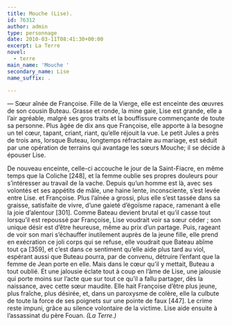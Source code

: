 ```yaml
---
title: Mouche (Lise).
id: 76312
author: admin
type: personnage
date: 2010-03-11T08:41:30+00:00
excerpt: La Terre
novel:
  - terre
main_name: 'Mouche '
secondary_name: Lise
name_suffix: .

---
```

— Sœur aînée de Françoise. Fille de la Vierge, elle est enceinte des œuvres de son cousin Buteau. Grasse et ronde, la mine gaie, Lise est grande, elle a l’air agréable, malgré ses gros traits et la bouffissure commençante de toute sa personne. Plus âgée de dix ans que Françoise, elle apporte à la besogne un tel cœur, tapant, criant, riant, qu’elle réjouit la vue. Le petit Jules a près de trois ans, lorsque Buteau, longtemps réfractaire au mariage, est séduit par une opération de terrains qui avantage les sœurs Mouche; il se décide à épouser Lise.

De nouveau enceinte, celle-ci accouche le jour de la Saint-Fiacre, en même temps que la Coliche [248], et la femme oublie ses propres douleurs pour s’intéresser au travail de la vache. Depuis qu’un homme est là, avec ses volontés et ses appétits de mâle, une haine lente, inconsciente, s’est levée entre Lise. et Françoise. Plus l’aînée a grossi, plus elle s’est tassée dans sa graisse, satisfaite de vivre, d’une gaieté d’égoïsme rapace, ramenant à elle la joie d’alentour [301]. Comme Bateau devient brutal et qu’il casse tout lorsqu’il est repoussé par Françoise, Lise voudrait voir sa sœur céder ; son unique désir est d’être heureuse, même au prix d’un partage. Puis, rageant de voir son mari s’échauffer inutilement auprès de la jeune fille, elle prend en exécration ce joli corps qui se refuse, elle voudrait que Bateau abîme tout ça [359], et c’est dans ce sentiment qu’elle aide plus tard au viol, espérant aussi que Buteau pourra, par de convenu, détruire l’enfant que la femme de Jean porte en elle. Mais dans le cœur qu’il y mettait, Buteau a tout oublié. Et une jalousie éclate tout à coup en l’âme de Lise, une jalousie qui porte moins sur l’acte que sur tout ce qu’il a fallu partager, dès la naissance, avec cette sœur maudite. Elle hait Françoise d’être plus jeune, plus fraîche, plus désirée, et, dans un paroxysme de colère, elle la culbute de toute la force de ses poignets sur une pointe de faux [447]. Le crime reste impuni, grâce au silence volontaire de la victime. Lise aide ensuite à l’assassinat du père Fouan. _(La Terre.)_